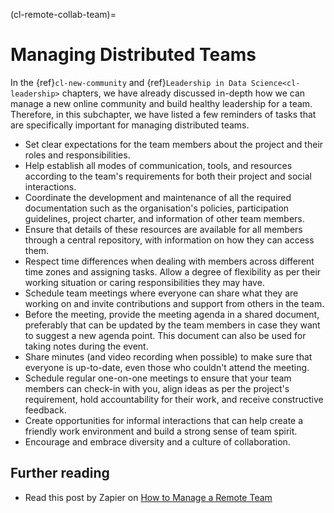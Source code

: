(cl-remote-collab-team)=
# Managing Distributed Teams

In the {ref}`cl-new-community` and {ref}`Leadership in Data Science<cl-leadership>` chapters, we have already discussed in-depth how we can manage a new online community and build healthy leadership for a team. Therefore, in this subchapter, we have listed a few reminders of tasks that are specifically important for managing distributed teams.

- Set clear expectations for the team members about the project and their roles and responsibilities.
- Help establish all modes of communication, tools, and resources according to the team's requirements for both their project and social interactions.
- Coordinate the development and maintenance of all the required documentation such as the organisation's policies, participation guidelines, project charter, and information of other team members.
- Ensure that details of these resources are available for all members through a central repository, with information on how they can access them.
- Respect time differences when dealing with members across different time zones and assigning tasks. Allow a degree of flexibility as per their working situation or caring responsibilities they may have.
- Schedule team meetings where everyone can share what they are working on and invite contributions and support from others in the team.
- Before the meeting, provide the meeting agenda in a shared document, preferably that can be updated by the team members in case they want to suggest a new agenda point. This document can also be used for taking notes during the event.
- Share minutes (and video recording when possible) to make sure that everyone is up-to-date, even those who couldn't attend the meeting.
- Schedule regular one-on-one meetings to ensure that your team members can check-in with you, align ideas as per the project's requirement, hold accountability for their work, and receive constructive feedback.
- Create opportunities for informal interactions that can help create a friendly work environment and build a strong sense of team spirit.
- Encourage and embrace diversity and a culture of collaboration.

## Further reading

- Read this post by Zapier on [How to Manage a Remote Team](https://zapier.com/learn/remote-work/how-manage-remote-team/)
